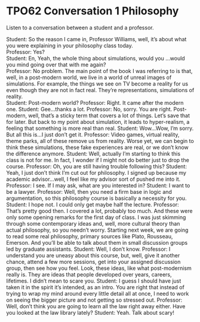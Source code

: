 # TPO62 Conversation 1 Philosophy

Listen to a conversation between a student and a professor.

Student: So the reason I came in, Professor Williams, well, it’s about what you were explaining in your philosophy class today.  
Professor: Yes?  
Student: En, Yeah, the whole thing about simulations, would you …would you mind going over that with me again?  
Professor: No problem. The main point of the book I was referring to is that, well, in a post-modern world, we live in a world of unreal images of simulations. For example, the things we see on TV become a reality for us even though they are not in fact real. They’re representations, simulations of reality.  
Student: Post-modern world?
Professor: Right. It came after the modern one.
Student: Gee...thanks a lot.
Professor: No, sorry. You are right. Post-modern, well, that’s a sticky term that covers a lot of things. Let’s save that for later. But back to my point about simulation, it leads to hyper-realism, a feeling that something is more real than real.
Student: Wow…Wow, I’m sorry. But all this is…I just don’t get it.
Professor: Video games, virtual reality, theme parks, all of these remove us from reality. Worse yet, we can begin to think these simulations, these fake experiences are real, or we don’t know the difference anymore.
Student: Well, actually I’m starting to think this class is not for me. In fact, I wonder if I might not do better just to drop the course. 
Professor: Oh, you are still having trouble following this?
Student: Yeah, I just don’t think I’m cut out for philosophy. I signed up because my academic advisor…well, I feel like my advisor sort of pushed me into it.
Professor: I see. If I may ask, what are you interested in?
Student: I want to be a lawyer.
Professor: Well, then you need a firm base in logic and argumentation, so this philosophy course is basically a necessity for you.
Student: I hope not. I could only get maybe half the lecture.
Professor: That’s pretty good then. I covered a lot, probably too much. And these were only some opening remarks for the first day of class. I was just skimming through some contemporary ideas and, well, more cultural theory than actual philosophy, so you needn’t worry. Starting next week, we are going to read some real philosophy, primary sources like Plato, Rousseau, Emerson. And you’ll be able to talk about them in small discussion groups led by graduate assistants. 
Student: Well, I don’t know.
Professor: I understand you are uneasy about this course, but, well, give it another chance, attend a few more sessions, get into your assigned discussion group, then see how you feel. Look, these ideas, like what post-modernism really is. They are ideas that people developed over years, careers, lifetimes. I didn’t mean to scare you.
Student: I guess I should have just taken it in the spirit it’s intended, as an intro. You are right that instead of trying to wrap my mind around every little detail all at once, I need to work on seeing the bigger picture and not getting so stressed out. 
Professor: Well, don’t think you are going to learn all the law right away either. Have you looked at the law library lately?
Student: Yeah. Talk about scary!
